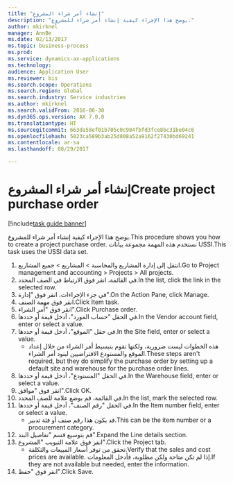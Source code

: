 ```yaml
--- 
title: "إنشاء أمر شراء المشروع"
description: "يوضح هذا الإجراء كيفية إنشاء أمر شراء للمشروع."
author: mkirknel
manager: AnnBe
ms.date: 02/13/2017
ms.topic: business-process
ms.prod: 
ms.service: dynamics-ax-applications
ms.technology: 
audience: Application User
ms.reviewer: bis
ms.search.scope: Operations
ms.search.region: Global
ms.search.industry: Service industries
ms.author: mkirknel
ms.search.validFrom: 2016-06-30
ms.dyn365.ops.version: AX 7.0.0
ms.translationtype: HT
ms.sourcegitcommit: 663da58ef01b705c0c984fbfd3fce8bc31be04c6
ms.openlocfilehash: 5023ca589b3ab25d808a52a9162f27430bd69241
ms.contentlocale: ar-sa
ms.lasthandoff: 08/29/2017

---
```

# <a name="create-project-purchase-order"></a><span data-ttu-id="4cf63-103">إنشاء أمر شراء المشروع</span><span class="sxs-lookup"><span data-stu-id="4cf63-103">Create project purchase order</span></span>

[!include[task guide banner](../../includes/task-guide-banner.md)]

<span data-ttu-id="4cf63-104">يوضح هذا الإجراء كيفية إنشاء أمر شراء للمشروع.</span><span class="sxs-lookup"><span data-stu-id="4cf63-104">This procedure shows you how to create a project purchase order.</span></span> <span data-ttu-id="4cf63-105">تستخدم هذه المهمة مجموعة بيانات USSI.</span><span class="sxs-lookup"><span data-stu-id="4cf63-105">This task uses the USSI data set.</span></span>

1. <span data-ttu-id="4cf63-106">انتقل إلى إدارة المشاريع والمحاسبة > المشاريع > جميع المشاريع.</span><span class="sxs-lookup"><span data-stu-id="4cf63-106">Go to Project management and accounting > Projects > All projects.</span></span>
2. <span data-ttu-id="4cf63-107">في القائمة، انقر فوق الارتباط في الصف المحدد.</span><span class="sxs-lookup"><span data-stu-id="4cf63-107">In the list, click the link in the selected row.</span></span>
3. <span data-ttu-id="4cf63-108">في جزء الإجراءات، انقر فوق "إدارة".</span><span class="sxs-lookup"><span data-stu-id="4cf63-108">On the Action Pane, click Manage.</span></span>
4. <span data-ttu-id="4cf63-109">انقر فوق مهمة الصنف.</span><span class="sxs-lookup"><span data-stu-id="4cf63-109">Click Item task.</span></span>
5. <span data-ttu-id="4cf63-110">انقر فوق "أمر الشراء".</span><span class="sxs-lookup"><span data-stu-id="4cf63-110">Click Purchase order.</span></span>
6. <span data-ttu-id="4cf63-111">في الحقل "حساب المورد"، أدخل قيمة أو حددها.</span><span class="sxs-lookup"><span data-stu-id="4cf63-111">In the Vendor account field, enter or select a value.</span></span>
7. <span data-ttu-id="4cf63-112">في حقل "الموقع"، أدخل قيمة أو حددها.</span><span class="sxs-lookup"><span data-stu-id="4cf63-112">In the Site field, enter or select a value.</span></span>
    * <span data-ttu-id="4cf63-113">هذه الخطوات ليست ضرورية، ولكنها تقوم بتبسيط أمر الشراء من خلال إعداد الموقع والمستودع الافتراضيين لبنود أمر الشراء.</span><span class="sxs-lookup"><span data-stu-id="4cf63-113">These steps aren't required, but they do simplify the purchase order by setting up a default site and warehouse for the purchase order lines.</span></span>  
8. <span data-ttu-id="4cf63-114">في الحقل "المستودع"، أدخل قيمة أو حددها.</span><span class="sxs-lookup"><span data-stu-id="4cf63-114">In the Warehouse field, enter or select a value.</span></span>
9. <span data-ttu-id="4cf63-115">انقر فوق "موافق".</span><span class="sxs-lookup"><span data-stu-id="4cf63-115">Click OK.</span></span>
10. <span data-ttu-id="4cf63-116">في القائمة، قم بوضع علامة للصف المحدد.</span><span class="sxs-lookup"><span data-stu-id="4cf63-116">In the list, mark the selected row.</span></span>
11. <span data-ttu-id="4cf63-117">في الحقل "رقم الصنف"، أدخل قيمة أو حددها.</span><span class="sxs-lookup"><span data-stu-id="4cf63-117">In the Item number field, enter or select a value.</span></span>
    * <span data-ttu-id="4cf63-118">قد يكون هذا رقم صنف أو فئة تدبير.</span><span class="sxs-lookup"><span data-stu-id="4cf63-118">This can be the item number or a procurement category.</span></span>  
12. <span data-ttu-id="4cf63-119">قم بتوسيع قسم "تفاصيل البند".</span><span class="sxs-lookup"><span data-stu-id="4cf63-119">Expand the Line details section.</span></span>
13. <span data-ttu-id="4cf63-120">انقر فوق علامة التبويب "المشروع".</span><span class="sxs-lookup"><span data-stu-id="4cf63-120">Click the Project tab.</span></span>
    * <span data-ttu-id="4cf63-121">تحقق من توفر أسعار المبيعات والتكلفة.</span><span class="sxs-lookup"><span data-stu-id="4cf63-121">Verify that the sales and cost prices are available.</span></span> <span data-ttu-id="4cf63-122">إذا لم تكن متاحة ولكن مطلوبة، فأدخل المعلومات.</span><span class="sxs-lookup"><span data-stu-id="4cf63-122">If they are not available but needed, enter the information.</span></span>  
14. <span data-ttu-id="4cf63-123">انقر فوق "حفظ".</span><span class="sxs-lookup"><span data-stu-id="4cf63-123">Click Save.</span></span>


